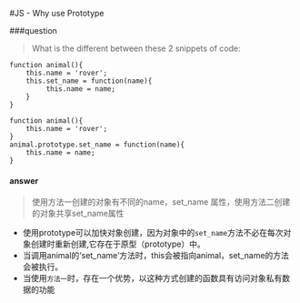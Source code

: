 #JS - Why use Prototype

###question
> What is the different between these 2 snippets of code:
````
function animal(){
    this.name = 'rover';
    this.set_name = function(name){
         this.name = name;
    }
}
````
````
function animal(){
    this.name = 'rover';
}
animal.prototype.set_name = function(name){
    this.name = name;
}
````


#### answer


> 使用方法一创建的对象有不同的name，set_name 属性，使用方法二创建的对象共享set_name属性
* 使用prototype可以加快对象创建，因为对象中的`set_name`方法不必在每次对象创建时重新创建,它存在于原型（prototype）中。
* 当调用animal的‘set_name’方法时，this会被指向animal，set_name的方法会被执行。
* 当使用`方法一`时，存在一个优势，以这种方式创建的函数具有访问对象私有数据的功能
